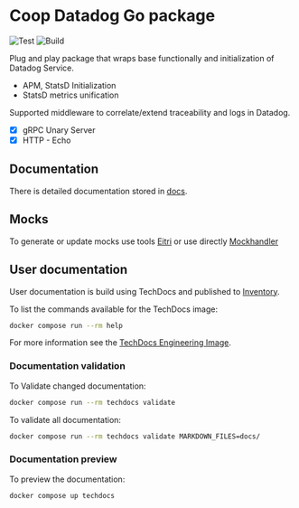 # Coop Datadog Go package

![Test](https://github.com/coopnorge/go-datadog-lib/actions/workflows/test.yml/badge.svg)
![Build](https://github.com/coopnorge/go-datadog-lib/actions/workflows/build.yml/badge.svg)

Plug and play package that wraps base functionally
and initialization of Datadog Service.

- APM, StatsD Initialization
- StatsD metrics unification

Supported middleware to correlate/extend
traceability and logs in Datadog.

- [X] gRPC Unary Server
- [X] HTTP - Echo

## Documentation

There is detailed documentation stored in
[docs](docs/).

## Mocks

To generate or update mocks use tools
[Eitri](https://github.com/Clink-n-Clank/Eitri)
or use directly
[Mockhandler](github.com/sanposhiho/gomockhandle)

## User documentation

User documentation is build using TechDocs and published to
[Inventory](https://inventory.internal.coop/docs/default/component/go-datadog-lib).

To list the commands available for the TechDocs image:

```sh
docker compose run --rm help
```

For more information see the [TechDocs Engineering
Image](https://github.com/coopnorge/engineering-docker-images/tree/main/images/techdocs).

### Documentation validation

To Validate changed documentation:

```sh
docker compose run --rm techdocs validate
```

To validate all documentation:

```sh
docker compose run --rm techdocs validate MARKDOWN_FILES=docs/
```

### Documentation preview

To preview the documentation:

```sh
docker compose up techdocs
```
